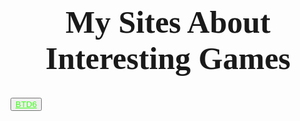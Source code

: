 <!DOCTYPE html>
<html>
<body>
</head>
<h1 style="font-family:Lucida Handwriting;font-size:50px;" align="center">My Sites About Interesting Games</h1>
<a href="https://github.com/Sites-Of-A-Gamer/BTD6/blob/main/README.md"style="color:#39FF14;"><button>BTD6</a>
